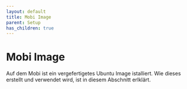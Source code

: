 ```yaml
---
layout: default
title: Mobi Image
parent: Setup
has_children: true
---
```


# Mobi Image

Auf dem Mobi ist ein vergefertigetes Ubuntu Image istalliert.
Wie dieses erstellt und verwendet wird, ist in diesem Abschnitt erlklärt.
